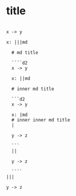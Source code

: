 # title

`````d2

x -> y

x: |||md

  # md title

  ````d2
  x -> y

  x: ||md

  # inner md title

  ```d2
  x -> y

  x: |md
  # inner inner md title
  |

  y -> z

  ```
  ||

  y -> z

  ````
|||

y -> z

`````
